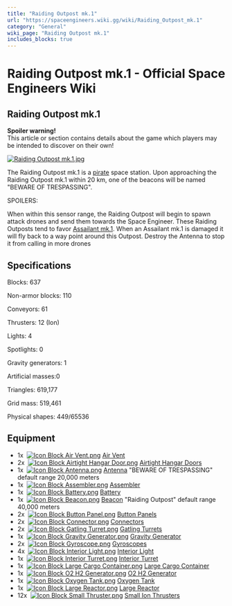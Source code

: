 ```yaml
---
title: "Raiding Outpost mk.1"
url: "https://spaceengineers.wiki.gg/wiki/Raiding_Outpost_mk.1"
category: "General"
wiki_page: "Raiding Outpost mk.1"
includes_blocks: true
---
```


# Raiding Outpost mk.1 - Official Space Engineers Wiki

## Raiding Outpost mk.1

**Spoiler warning!**  
This article or section contains details about the game which players may be intended to discover on their own!

[![Raiding Outpost mk.1.jpg](https://spaceengineers.wiki.gg/images/thumb/Raiding_Outpost_mk.1.jpg/361px-Raiding_Outpost_mk.1.jpg?198f71)](https://spaceengineers.wiki.gg/wiki/File:Raiding_Outpost_mk.1.jpg)

The Raiding Outpost mk.1 is a [pirate](https://spaceengineers.wiki.gg/wiki/SPRT_Space_Pirates "SPRT Space Pirates") space station. Upon approaching the Raiding Outpost mk.1 within 20 km, one of the beacons will be named "BEWARE OF TRESPASSING".

SPOILERS:

When within this sensor range, the Raiding Outpost will begin to spawn attack drones and send them towards the Space Engineer. These Raiding Outposts tend to favor [Assailant mk.1](https://spaceengineers.wiki.gg/wiki/Assailant_mk.1 "Assailant mk.1"). When an Assailant mk.1 is damaged it will fly back to a way point around this Outpost. Destroy the Antenna to stop it from calling in more drones

## Specifications

Blocks: 637

Non-armor blocks: 110

Conveyors: 61

Thrusters: 12 (Ion)

Lights: 4

Spotlights: 0

Gravity generators: 1

Artificial masses:0

Triangles: 619,177

Grid mass: 519,461

Physical shapes: 449/65536

## Equipment

*   1x  [![Icon Block Air Vent.png](https://spaceengineers.wiki.gg/images/thumb/Icon_Block_Air_Vent.png/21px-Icon_Block_Air_Vent.png?2f99e7)](https://spaceengineers.wiki.gg/wiki/Air_Vent "Air Vent") [Air Vent](https://spaceengineers.wiki.gg/wiki/Air_Vent "Air Vent")
*   2x  [![Icon Block Airtight Hangar Door.png](https://spaceengineers.wiki.gg/images/thumb/Icon_Block_Airtight_Hangar_Door.png/21px-Icon_Block_Airtight_Hangar_Door.png?f69327)](https://spaceengineers.wiki.gg/wiki/Airtight_Hangar_Door "Airtight Hangar Door") [Airtight Hangar Doors](https://spaceengineers.wiki.gg/wiki/Airtight_Hangar_Door "Airtight Hangar Door")
*   1x  [![Icon Block Antenna.png](https://spaceengineers.wiki.gg/images/thumb/Icon_Block_Antenna.png/21px-Icon_Block_Antenna.png?35ae0b)](https://spaceengineers.wiki.gg/wiki/Antenna "Antenna") [Antenna](https://spaceengineers.wiki.gg/wiki/Antenna "Antenna") "BEWARE OF TRESPASSING" default range 20,000 meters
*   1x  [![Icon Block Assembler.png](https://spaceengineers.wiki.gg/images/thumb/Icon_Block_Assembler.png/21px-Icon_Block_Assembler.png?ceefab)](https://spaceengineers.wiki.gg/wiki/Assembler "Assembler") [Assembler](https://spaceengineers.wiki.gg/wiki/Assembler "Assembler")
*   1x  [![Icon Block Battery.png](https://spaceengineers.wiki.gg/images/thumb/Icon_Block_Battery.png/21px-Icon_Block_Battery.png?fc3f6b)](https://spaceengineers.wiki.gg/wiki/Battery "Battery") [Battery](https://spaceengineers.wiki.gg/wiki/Battery "Battery")
*   1x  [![Icon Block Beacon.png](https://spaceengineers.wiki.gg/images/thumb/Icon_Block_Beacon.png/21px-Icon_Block_Beacon.png?3a6e97)](https://spaceengineers.wiki.gg/wiki/Beacon "Beacon") [Beacon](https://spaceengineers.wiki.gg/wiki/Beacon "Beacon") "Raiding Outpost" default range 40,000 meters
*   2x  [![Icon Block Button Panel.png](https://spaceengineers.wiki.gg/images/thumb/Icon_Block_Button_Panel.png/21px-Icon_Block_Button_Panel.png?614d24)](https://spaceengineers.wiki.gg/wiki/Button_Panel "Button Panel") [Button Panels](https://spaceengineers.wiki.gg/wiki/Button_Panel "Button Panel")
*   2x  [![Icon Block Connector.png](https://spaceengineers.wiki.gg/images/thumb/Icon_Block_Connector.png/21px-Icon_Block_Connector.png?30a126)](https://spaceengineers.wiki.gg/wiki/Connector "Connector") [Connectors](https://spaceengineers.wiki.gg/wiki/Connector "Connector")
*   2x  [![Icon Block Gatling Turret.png](https://spaceengineers.wiki.gg/images/thumb/Icon_Block_Gatling_Turret.png/21px-Icon_Block_Gatling_Turret.png?d4d145)](https://spaceengineers.wiki.gg/wiki/Gatling_Turret "Gatling Turret") [Gatling Turrets](https://spaceengineers.wiki.gg/wiki/Gatling_Turret "Gatling Turret")
*   1x  [![Icon Block Gravity Generator.png](https://spaceengineers.wiki.gg/images/thumb/Icon_Block_Gravity_Generator.png/21px-Icon_Block_Gravity_Generator.png?9a1cf8)](https://spaceengineers.wiki.gg/wiki/Gravity_Generator "Gravity Generator") [Gravity Generator](https://spaceengineers.wiki.gg/wiki/Gravity_Generator "Gravity Generator")
*   2x  [![Icon Block Gyroscope.png](https://spaceengineers.wiki.gg/images/thumb/Icon_Block_Gyroscope.png/21px-Icon_Block_Gyroscope.png?c8eb45)](https://spaceengineers.wiki.gg/wiki/Gyroscope "Gyroscope") [Gyroscopes](https://spaceengineers.wiki.gg/wiki/Gyroscope "Gyroscope")
*   4x  [![Icon Block Interior Light.png](https://spaceengineers.wiki.gg/images/thumb/Icon_Block_Interior_Light.png/21px-Icon_Block_Interior_Light.png?1abc4b)](https://spaceengineers.wiki.gg/wiki/Interior_Light "Interior Light") [Interior Light](https://spaceengineers.wiki.gg/wiki/Interior_Light "Interior Light")
*   1x  [![Icon Block Interior Turret.png](https://spaceengineers.wiki.gg/images/thumb/Icon_Block_Interior_Turret.png/21px-Icon_Block_Interior_Turret.png?a22e06)](https://spaceengineers.wiki.gg/wiki/Interior_Turret "Interior Turret") [Interior Turret](https://spaceengineers.wiki.gg/wiki/Interior_Turret "Interior Turret")
*   1x  [![Icon Block Large Cargo Container.png](https://spaceengineers.wiki.gg/images/thumb/Icon_Block_Large_Cargo_Container.png/21px-Icon_Block_Large_Cargo_Container.png?b155ac)](https://spaceengineers.wiki.gg/wiki/Large_Cargo_Container "Large Cargo Container") [Large Cargo Container](https://spaceengineers.wiki.gg/wiki/Large_Cargo_Container "Large Cargo Container")
*   1x  [![Icon Block O2 H2 Generator.png](https://spaceengineers.wiki.gg/images/thumb/Icon_Block_O2_H2_Generator.png/21px-Icon_Block_O2_H2_Generator.png?60936f)](https://spaceengineers.wiki.gg/wiki/O2_H2_Generator "O2 H2 Generator") [O2 H2 Generator](https://spaceengineers.wiki.gg/wiki/O2_H2_Generator "O2 H2 Generator")
*   1x  [![Icon Block Oxygen Tank.png](https://spaceengineers.wiki.gg/images/thumb/Icon_Block_Oxygen_Tank.png/21px-Icon_Block_Oxygen_Tank.png?1d5a4b)](https://spaceengineers.wiki.gg/wiki/Oxygen_Tank "Oxygen Tank") [Oxygen Tank](https://spaceengineers.wiki.gg/wiki/Oxygen_Tank "Oxygen Tank")
*   1x  [![Icon Block Large Reactor.png](https://spaceengineers.wiki.gg/images/thumb/Icon_Block_Large_Reactor.png/21px-Icon_Block_Large_Reactor.png?f77bf9)](https://spaceengineers.wiki.gg/wiki/Large_Reactor "Large Reactor") [Large Reactor](https://spaceengineers.wiki.gg/wiki/Large_Reactor "Large Reactor")
*   12x  [![Icon Block Small Thruster.png](https://spaceengineers.wiki.gg/images/thumb/Icon_Block_Small_Thruster.png/21px-Icon_Block_Small_Thruster.png?98a185)](https://spaceengineers.wiki.gg/wiki/Small_Thruster "Small Thruster") [Small Ion Thrusters](https://spaceengineers.wiki.gg/wiki/Small_Thruster "Small Thruster")
